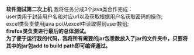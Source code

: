 **软件测试第二次上机**
我将任务分成3个java类合作完成：  
user类用于封装用户名和对应url以及获取根据用户名获取密码的操作;  
excel类负责使用java poi从excel中读取得到user数组;  
**firefox类负责进行最后的总体测试。**  
**为了便于运行我的代码，我将所有需要的jar包悉数放入了jar的文件夹中，只要将其中的jar包add to build path即可编译通过。**
